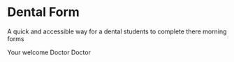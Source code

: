 # Dental Form

A quick and accessible way for a dental students to complete there morning forms


Your welcome Doctor Doctor
